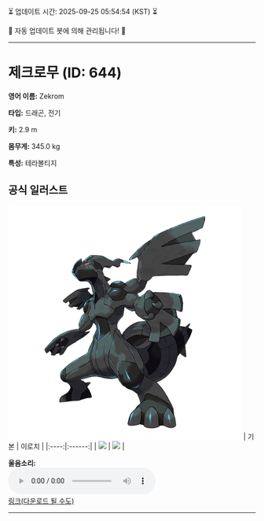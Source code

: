 
⏳ 업데이트 시간: 2025-09-25 05:54:54 (KST) ⏳

🤖 자동 업데이트 봇에 의해 관리됩니다! 🤖

---

# 제크로무 (ID: 644)
**영어 이름:** Zekrom

**타입:** 드래곤, 전기

**키:** 2.9 m

**몸무게:** 345.0 kg

**특성:** 테라볼티지

## 공식 일러스트
![](https://raw.githubusercontent.com/PokeAPI/sprites/master/sprites/pokemon/other/official-artwork/644.png)
| 기본 | 이로치 |
|:----:|:------:|
| <img src="http://play.pokemonshowdown.com/sprites/ani/zekrom.gif" width="200"> | <img src="http://play.pokemonshowdown.com/sprites/ani-shiny/zekrom.gif" width="200"> |

**울음소리:**<br><audio controls src="https://raw.githubusercontent.com/PokeAPI/cries/main/cries/pokemon/latest/644.ogg"></audio><br> [링크(다운로드 될 수도)](https://raw.githubusercontent.com/PokeAPI/cries/main/cries/pokemon/latest/644.ogg)


---
